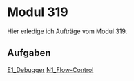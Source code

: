 # Modul 319 

Hier erledige ich Aufträge vom Modul 319. 

## Aufgaben
[E1_Debugger](Aufgaben/E1_Debugger_SerieB.md)
[N1_Flow-Control](Aufgaben/N1_Flow-Control.md)